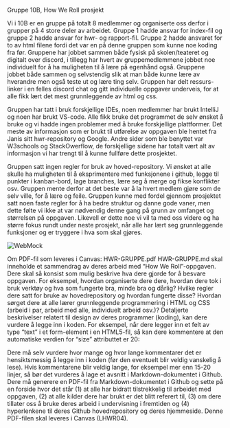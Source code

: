 Gruppe 10B, How We Roll prosjekt

Vi i 10B er en gruppe på totalt 8 medlemmer og organiserte oss  derfor i grupper på 4 store deler av arbeidet. Gruppe 1 hadde ansvar for index-fil og gruppe 2 hadde ansvar for hwr- og rapport-fil. Gruppe 2 hadde ansvaret for to av html filene fordi det var en på denne gruppen som kunne noe koding fra før. Gruppene har jobbet sammen både fysisk på skolen/teateret og digitalt over discord, i tillegg har hvert av gruppemedlemmene jobbet noe individuelt for å ha muligheten til å lære på egenhånd også. Gruppene jobbet både sammen og selvstendig slik at man både kunne lære av hverandre men også teste ut og lære ting selv. Gruppen har delt ressurs-linker i en felles discord chat og gitt individuelle oppgaver underveis, for at alle fikk lært det mest grunnleggende av html og css.

Gruppen har tatt i bruk forskjellige IDEs, noen medlemmer har brukt IntelliJ og noen har brukt VS-code. Alle fikk bruke det programmet de selv ønsket å bruke og vi hadde ingen problemer med å bruke forskjellige plattformer. Det meste av informasjon som er brukt til utførelse av oppgaven ble hentet fra Janis sitt hwr-repository og Google. Andre sider som ble benyttet var W3schools og StackOwerflow, de forskjellige sidene har totalt vært alt av informasjon vi har trengt til å kunne fullføre dette prosjektet.

Gruppen satt ingen regler for bruk av hoved-repository. Vi ønsket at alle skulle ha muligheten til å eksprimentere med funksjonene i github, legge til punkter i kanban-bord, lage branches, lære seg å merge og fikse konflikter osv. Gruppen mente derfor at det beste var å la hvert medlem gjøre som de selv ville, for å lære og feile. Gruppen kunne med fordel gjennom prosjektet satt noen faste regler for å ha bedre struktur og danne gode vaner, men dette følte vi ikke at var nødvendig denne gang på grunn av omfanget og størrelsen på oppgaven. Likevell er dette noe vi vil ta med oss videre og ha større fokus rundt under neste prosjekt, når alle har lært seg grunnleggende funksjoner og er tryggere i hva som skal gjøres.


![WebMock](https://user-images.githubusercontent.com/89196237/136400420-d38ab8d2-cbc2-4dc5-9579-dd6a12ec2811.png)


Om PDF-fil som leveres i Canvas: HWR-GRUPPE<gruppe-id>.pdf
HWR-GRUPPE<gruppe-id>.md skal inneholde et sammendrag av deres arbeid med “How We
Roll”-oppgaven. Dere skal så konsist som mulig beskrive hva dere gjorde for å besvare oppgaven. For
eksempel, hvordan organiserte dere dere, hvordan dere tok i bruk verktøy og hva som fungerte bra,
minde bra og dårlig? Hvilke regler dere satt for bruke av hovedrepository og hvordan fungerte disse?
Hvordan sørget dere at alle lærer grunnleggende programmering i HTML og CSS (arbeid i par, arbeid
med alle, individuelt arbeid osv.)?
Detaljerte beskrivelser relatert til design av deres programmer (koding), kan dere vurdere å legge inn i
koden. For eksempel, når dere legger inn et felt av type “text” i et form-element i en HTML5-fil, så
kan dere kommentere at den automatiske verdien for “size” attributtet er 20:

Dere må selv vurdere hvor mange og hvor lange kommentarer det er hensiktsmessig å legge inn i
koden (før den eventuelt blir veldig vanskelig å lese). Hvis kommentarene blir veldig lange, for
eksempel mer enn 15-20 linjer, så bør det vurderes å lage et avsnitt i Markdown-dokumentet i Github.
Dere må generere en PDF-fil fra Markdown-dokumentet i Github og sette på en forside hvor det står
(1) at alle har bidratt tilstrekkelig til arbeidet med oppgaven,
(2) at alle kilder dere har brukt er det blitt referert til,
(3) om dere tillater oss å bruke deres arbeid i undervisning i fremtiden og
(4) hyperlenkene til deres Github hovedrepository og deres hjemmeside.
Denne PDF-filen skal leveres i Canvas (LHWR04).
